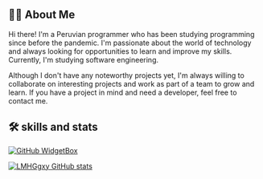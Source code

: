 
## 🐱‍👤 About Me
Hi there! I'm a Peruvian programmer who has been studying programming since before the pandemic. I'm passionate about the world of technology and always looking for opportunities to learn and improve my skills. Currently, I'm studying software engineering.

Although I don't have any noteworthy projects yet, I'm always willing to collaborate on interesting projects and work as part of a team to grow and learn. If you have a project in mind and need a developer, feel free to contact me.

## 🛠 skills and stats

[![GitHub WidgetBox](https://github-widgetbox.vercel.app/api/skills?languages=js,css,python,html)](https://github.com/Jurredr/github-widgetbox)

[![LMHGgxy GitHub stats](https://github-readme-stats.vercel.app/api?username=LMHGgxy)](https://github.com/anuraghazra/github-readme-stats)
